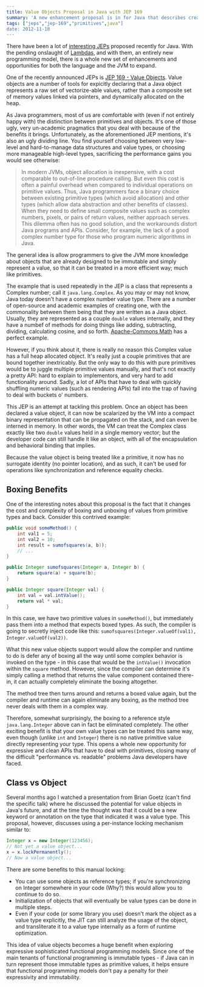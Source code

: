 ```yaml
---
title: Value Objects Proposal in Java with JEP 169
summary: 'A new enhancement proposal is in for Java that describes creating value objects, allowing the JVM to treat complex objects as primitives.'
tags: ["jeps","jep-169","primitives",java"]
date: 2012-11-10
---
```


There have been a lot of [interesting JEPs](http://openjdk.java.net/jeps/0) proposed recently for Java. With the pending onslaught of [Lambdas](http://openjdk.java.net/projects/lambda/), and with them, an entirely new programming model, there is a whole new set of enhancements and opportunities for both the language and the JVM to expand.

One of the recently announced JEPs is [JEP 169 - Value Objects](http://openjdk.java.net/jeps/169). Value objects are a number of tools for expicitly declaring that a Java object represents a raw set of vectorize-able values, rather than a composite set of memory values linked via pointers, and dynamically allocated on the heap.

As Java programmers, most of us are comfortable with (even if not entirely happy with) the distinction between primitives and objects. It's one of those ugly, very un-academic pragmatics that you deal with because of the benefits it brings. Unfortunately, as the aforementioned JEP mentions, it's also an ugly dividing line. You find yourself choosing between very low-level and hard-to-manage data structures and value types, or choosing more manageable high-level types, sacrificing the performance gains you would see otherwise:

> In modern JVMs, object allocation is inexpensive, with a cost comparable to out-of-line procedure calling. But even this cost is often a painful overhead when compared to individual operations on primitive values. Thus, Java programmers face a binary choice between existing primitive types (which avoid allocation) and other types (which allow data abstraction and other benefits of classes). When they need to define small composite values such as complex numbers, pixels, or pairs of return values, neither approach serves. This dilemma often has no good solution, and the workarounds distort Java programs and APIs. Consider, for example, the lack of a good complex number type for those who program numeric algorithms in Java.

The general idea is allow programmers to give the JVM more knowledge about objects that are already designed to be immutable and simply represent a value, so that it can be treated in a more efficient way; much like primitives.

The example that is used repeatedly in the JEP is a class that represents a Complex number; call it `java.lang.Complex`. As you may or may not know, Java today doesn't have a complex number value type. There are a number of open-source and academic examples of creating one, with the commonality between them being that they are written as a Java object. Usually, they are represented as a couple `double` values internally, and they have a numbef of methods for doing things like adding, subtracting, dividing, calculating cosine, and so forth. [Apache-Commons Math](http://commons.apache.org/math/userguide/complex.html) has a perfect example.

However, if you think about it, there is really no reason this Complex value has a full heap allocated object. It's really just a couple primitives that are bound together inextricably. But the only way to do this with pure primitives would be to juggle multiple primitive values manually, and that's not exactly a pretty API: hard to explain to implementors, and very hard to add functionality around. Sadly, a lot of APIs that have to deal with quickly shuffling numeric values (such as rendering APIs) fall into the trap of having to deal with buckets o' numbers.

This JEP is an attempt at tackling this problem. Once an object has been declared a value object, it can now be scalarized by the VM into a compact binary representation that can be propagated on the stack, and can even be interned in memory. In other words, the VM can treat the Complex class exactly like two `double` values held in a single memory vector; but the developer code can still handle it like an object, with all of the encapsulation and behavioral binding that implies.

Because the value object is being treated like a primitive, it now has no surrogate identity (no pointer location), and as such, it can't be used for operations like synchronization and reference equality checks.

## Boxing Benefits

One of the interesting notes about this proposal is the fact that it changes the cost and complexity of boxing and unboxing of values from primitive types and back. Consider this contrived example:

```java
public void someMethod() {
	int val1 = 5;
	int val2 = 10;
	int result = sumofsquares(a, b));
	// ...
}

public Integer sumofsquares(Integer a, Integer b) {
	return square(a) + square(b);
}

public Integer square(Integer val) {
	int val = val.intValue();
	return val * val;
}
```

In this case, we have two primitive values in `someMethod()`, but immediately pass them into a method that expects boxed types. As such, the compiler is going to secretly inject code like this: `sumofsquares(Integer.valueOf(val1), Integer.valueOf(val2))`.

What this new value objects support would allow the compiler and runtime to do is defer any of boxing all the way until some complex behavior is invoked on the type - in this case that would be the `intValue()` invocation within the `square` method. However, since the compiler can determine it's simply calling a method that returns the value component contained there-in, it can actually completely eliminate the boxing altogether.

The method tree then turns around and returns a boxed value again, but the compiler and runtime can again eliminate any boxing, as the method tree never deals with them in a complex way.

Therefore, somewhat surprisingly, the boxing to a reference style `java.lang.Integer` above can in fact be eliminated completely. The other exciting benefit is that your own value types can be treated this same way, even though (unlike `int` and `Integer`) there is no native primitive value directly representing your type. This opens a whole new opportunity for expressive and clean APIs that have to deal with primitives, closing many of the difficult "performance vs. readable" problems Java developers have faced.

## Class vs Object

Several months ago I watched a presentation from Brian Goetz (can't find the specific talk) where he discussed the potential for value objects in Java's future, and at the time the thought was that it could be a new keyword or annotation on the type that indicated it was a value type. This proposal, however, discusses using a per-instance locking mechanism similar to:

```java
Integer x = new Integer(123456);
// Not yet a value object...
x = x.lockPermanently();
// Now a value object...
```

There are some benefits to this manual locking:
* You can use some objects as reference types; if you're synchronizing on Integer somewhere in your code (Why?) this would allow you to continue to do so.
* Initialization of objects that will eventually be value types can be done in multiple steps.
* Even if your code (or some library you use) doesn't mark the object as a value type explicitly, the JIT can still analyze the usage of the object, and transliterate it to a value type internally as a form of runtime optimization.

This idea of value objects becomes a huge benefit when exploring expressive sophisticated functional programming models. Since one of the main tenants of functional programming is immutable types - if Java can in turn represent those immutable types as primitive values, it helps ensure that functional programming models don't pay a penalty for their expressivity and immutability.

